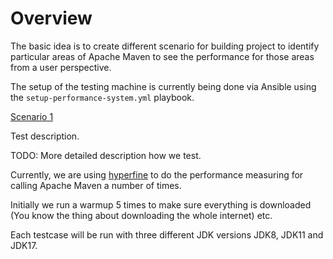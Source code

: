 # Overview

The basic idea is to create different scenario for building project to identify
particular areas of Apache Maven to see the performance for those areas from a
user perspective.

The setup of the testing machine is currently being done via Ansible using the
`setup-performance-system.yml` playbook.

[Scenario 1](./scenario-1.html)

Test description.

TODO: More detailed description how we test.

Currently, we are using [hyperfine](https://github.com/sharkdp/hyperfine) to do
the performance measuring for calling Apache Maven a number of times.

Initially we run a warmup 5 times to make sure everything is downloaded (You
know the thing about downloading the whole internet) etc.

Each testcase will be run with three different JDK versions JDK8, JDK11 and
JDK17. 
